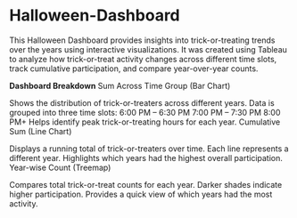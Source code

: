 # Halloween-Dashboard

This Halloween Dashboard provides insights into trick-or-treating trends over the years using interactive visualizations. It was created using Tableau to analyze how trick-or-treat activity changes across different time slots, track cumulative participation, and compare year-over-year counts.

**Dashboard Breakdown**
Sum Across Time Group (Bar Chart)

Shows the distribution of trick-or-treaters across different years.
Data is grouped into three time slots:
6:00 PM – 6:30 PM
7:00 PM – 7:30 PM
8:00 PM+
Helps identify peak trick-or-treating hours for each year.
Cumulative Sum (Line Chart)

Displays a running total of trick-or-treaters over time.
Each line represents a different year.
Highlights which years had the highest overall participation.
Year-wise Count (Treemap)

Compares total trick-or-treat counts for each year.
Darker shades indicate higher participation.
Provides a quick view of which years had the most activity.
